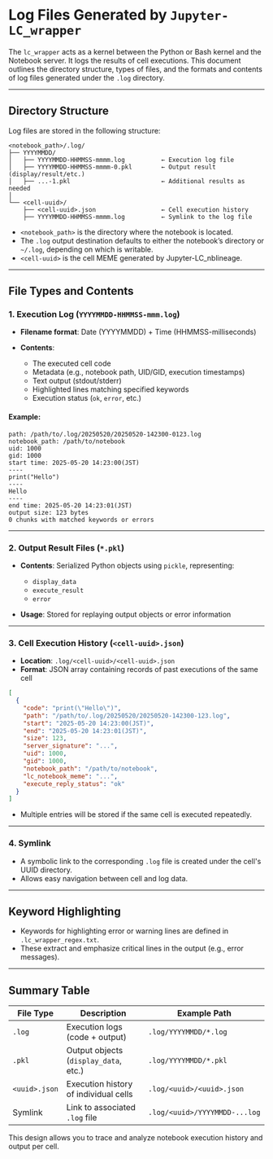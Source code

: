 # Log Files Generated by `Jupyter-LC_wrapper`

The `lc_wrapper` acts as a kernel between the Python or Bash kernel and the Notebook server. It logs the results of cell executions. This document outlines the directory structure, types of files, and the formats and contents of log files generated under the `.log` directory.

---

## Directory Structure

Log files are stored in the following structure:

```
<notebook_path>/.log/
├── YYYYMMDD/
│   ├── YYYYMMDD-HHMMSS-mmmm.log          ← Execution log file
│   ├── YYYYMMDD-HHMMSS-mmmm-0.pkl        ← Output result (display/result/etc.)
│   ├── ...-1.pkl                         ← Additional results as needed
│
└── <cell-uuid>/
    ├── <cell-uuid>.json                  ← Cell execution history
    ├── YYYYMMDD-HHMMSS-mmmm.log          ← Symlink to the log file
```

* `<notebook_path>` is the directory where the notebook is located.
* The `.log` output destination defaults to either the notebook’s directory or `~/.log`, depending on which is writable.
* `<cell-uuid>` is the cell MEME generated by Jupyter-LC_nblineage.

---

## File Types and Contents

### 1. Execution Log (`YYYYMMDD-HHMMSS-mmm.log`)

* **Filename format**: Date (YYYYMMDD) + Time (HHMMSS-milliseconds)
* **Contents**:

  * The executed cell code
  * Metadata (e.g., notebook path, UID/GID, execution timestamps)
  * Text output (stdout/stderr)
  * Highlighted lines matching specified keywords
  * Execution status (`ok`, `error`, etc.)

#### Example:

```
path: /path/to/.log/20250520/20250520-142300-0123.log
notebook_path: /path/to/notebook
uid: 1000
gid: 1000
start time: 2025-05-20 14:23:00(JST)
----
print("Hello")
----
Hello
----
end time: 2025-05-20 14:23:01(JST)
output size: 123 bytes
0 chunks with matched keywords or errors
```

---

### 2. Output Result Files (`*.pkl`)

* **Contents**: Serialized Python objects using `pickle`, representing:

  * `display_data`
  * `execute_result`
  * `error`

* **Usage**: Stored for replaying output objects or error information

---

### 3. Cell Execution History (`<cell-uuid>.json`)

* **Location**: `.log/<cell-uuid>/<cell-uuid>.json`
* **Format**: JSON array containing records of past executions of the same cell

```json
[
  {
    "code": "print(\"Hello\")",
    "path": "/path/to/.log/20250520/20250520-142300-123.log",
    "start": "2025-05-20 14:23:00(JST)",
    "end": "2025-05-20 14:23:01(JST)",
    "size": 123,
    "server_signature": "...",
    "uid": 1000,
    "gid": 1000,
    "notebook_path": "/path/to/notebook",
    "lc_notebook_meme": "...",
    "execute_reply_status": "ok"
  }
]
```

* Multiple entries will be stored if the same cell is executed repeatedly.

---

### 4. Symlink

* A symbolic link to the corresponding `.log` file is created under the cell's UUID directory.
* Allows easy navigation between cell and log data.

---

## Keyword Highlighting

* Keywords for highlighting error or warning lines are defined in `.lc_wrapper_regex.txt`.
* These extract and emphasize critical lines in the output (e.g., error messages).

---

## Summary Table

| File Type     | Description                           | Example Path                  |
| ------------- | ------------------------------------- | ----------------------------- |
| `.log`        | Execution logs (code + output)        | `.log/YYYYMMDD/*.log`         |
| `.pkl`        | Output objects (`display_data`, etc.) | `.log/YYYYMMDD/*.pkl`         |
| `<uuid>.json` | Execution history of individual cells | `.log/<uuid>/<uuid>.json`     |
| Symlink       | Link to associated `.log` file        | `.log/<uuid>/YYYYMMDD-...log` |

This design allows you to trace and analyze notebook execution history and output per cell.
